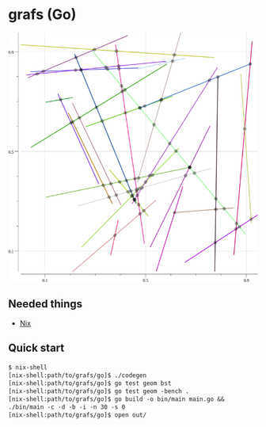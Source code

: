 # grafs (Go)

![](cover.png)

Needed things
---
 * [Nix](https://nixos.org/nix/)

Quick start
---
```
$ nix-shell
[nix-shell:path/to/grafs/go]$ ./codegen
[nix-shell:path/to/grafs/go]$ go test geom bst
[nix-shell:path/to/grafs/go]$ go test geom -bench .
[nix-shell:path/to/grafs/go]$ go build -o bin/main main.go && ./bin/main -c -d -b -i -n 30 -s 0
[nix-shell:path/to/grafs/go]$ open out/
```

